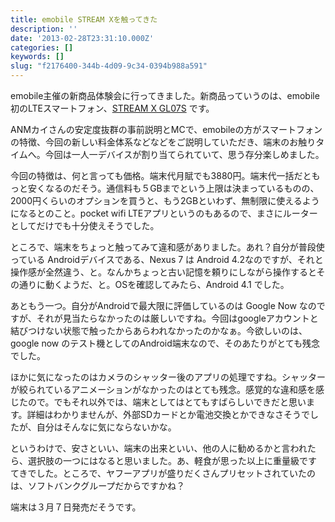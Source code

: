 ```yaml
---
title: emobile STREAM Xを触ってきた
description: ''
date: '2013-02-28T23:31:10.000Z'
categories: []
keywords: []
slug: "f2176400-344b-4d09-9c34-0394b988a591"
---
```

emobile主催の新商品体験会に行ってきました。新商品っていうのは、emobile初のLTEスマートフォン、[STREAM X GL07S](http://emobile.jp/products/gl07s/) です。

ANMカイさんの安定度抜群の事前説明とMCで、emobileの方がスマートフォンの特徴、今回の新しい料金体系などなどをご説明していただき、端末のお触りタイムへ。今回は一人一デバイスが割り当てられていて、思う存分楽しめました。

今回の特徴は、何と言っても価格。端末代月賦でも3880円。端末代一括だともっと安くなるのだそう。通信料も５GBまでという上限は決まっているものの、2000円くらいのオプションを買うと、もう2GBといわず、無制限に使えるようになるとのこと。pocket wifi LTEアプリというのもあるので、まさにルーターとしてだけでも十分使えそうでした。

ところで、端末をちょっと触ってみて違和感がありました。あれ？自分が普段使っている Androidデバイスである、Nexus 7 は Android 4.2なのですが、それと操作感が全然違う、と。なんかちょっと古い記憶を頼りにしながら操作するとその通りに動くようだ、と。OSを確認してみたら、Android 4.1 でした。

あともう一つ。自分がAndroidで最大限に評価しているのは Google Now なのですが、それが見当たらなかったのは厳しいですね。今回はgoogleアカウントと結びつけない状態で触ったからあらわれなかったのかなぁ。今欲しいのは、google now のテスト機としてのAndroid端末なので、そのあたりがとても残念でした。

ほかに気になったのはカメラのシャッター後のアプリの処理ですね。シャッターが絞られているアニメーションがなかったのはとても残念。感覚的な違和感を感じたので。でもそれ以外では、端末としてはとてもすばらしいできだと思います。詳細はわかりませんが、外部SDカードとか電池交換とかできなさそうでしたが、自分はそんなに気にならないかな。

というわけで、安さといい、端末の出来といい、他の人に勧めるかと言われたら、選択肢の一つにはなると思いました。あ、軽食が思った以上に重量級ですてきでした。ところで、ヤフーアプリが盛りだくさんプリセットされていたのは、ソフトバンクグループだからですかね？

端末は３月７日発売だそうです。